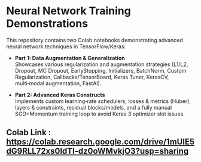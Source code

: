 # Neural Network Training Demonstrations

This repository contains two Colab notebooks demonstrating advanced neural network techniques in TensorFlow/Keras:

- **Part 1: Data Augmentation & Generalization**  
  Showcases various regularization and augmentation strategies (L1/L2, Dropout, MC Dropout, EarlyStopping, Initializers, BatchNorm, Custom Regularization, Callbacks/TensorBoard, Keras Tuner, KerasCV, multi‑modal augmentation, FastAI).

- **Part 2: Advanced Keras Constructs**  
  Implements custom learning‐rate schedulers, losses & metrics (Huber), layers & constraints, residual blocks/models, and a fully manual SGD+Momentum training loop to avoid Keras 3 optimizer slot issues.

## Colab Link : https://colab.research.google.com/drive/1mUlE5dG9RLL72xs0IdTI-dz0oWMvkjO3?usp=sharing
